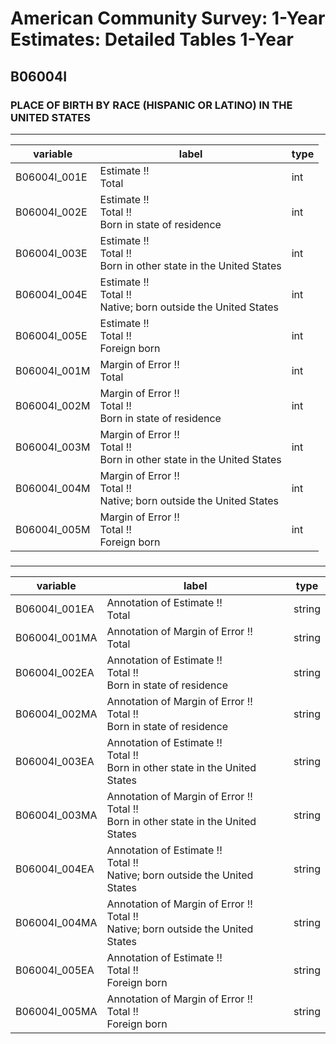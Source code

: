 # American Community Survey: 1-Year Estimates: Detailed Tables 1-Year

## B06004I

### PLACE OF BIRTH BY RACE (HISPANIC OR LATINO) IN THE UNITED STATES

___

| variable | label | type |
| ----- | ----- | ----- |
| B06004I_001E | Estimate !!<br>Total | int |
| B06004I_002E | Estimate !!<br>Total !!<br>Born in state of residence | int |
| B06004I_003E | Estimate !!<br>Total !!<br>Born in other state in the United States | int |
| B06004I_004E | Estimate !!<br>Total !!<br>Native; born outside the United States | int |
| B06004I_005E | Estimate !!<br>Total !!<br>Foreign born | int |
| B06004I_001M | Margin of Error !!<br>Total | int |
| B06004I_002M | Margin of Error !!<br>Total !!<br>Born in state of residence | int |
| B06004I_003M | Margin of Error !!<br>Total !!<br>Born in other state in the United States | int |
| B06004I_004M | Margin of Error !!<br>Total !!<br>Native; born outside the United States | int |
| B06004I_005M | Margin of Error !!<br>Total !!<br>Foreign born | int |
### 

___

| variable | label | type |
| ----- | ----- | ----- |
| B06004I_001EA | Annotation of Estimate !!<br>Total | string |
| B06004I_001MA | Annotation of Margin of Error !!<br>Total | string |
| B06004I_002EA | Annotation of Estimate !!<br>Total !!<br>Born in state of residence | string |
| B06004I_002MA | Annotation of Margin of Error !!<br>Total !!<br>Born in state of residence | string |
| B06004I_003EA | Annotation of Estimate !!<br>Total !!<br>Born in other state in the United States | string |
| B06004I_003MA | Annotation of Margin of Error !!<br>Total !!<br>Born in other state in the United States | string |
| B06004I_004EA | Annotation of Estimate !!<br>Total !!<br>Native; born outside the United States | string |
| B06004I_004MA | Annotation of Margin of Error !!<br>Total !!<br>Native; born outside the United States | string |
| B06004I_005EA | Annotation of Estimate !!<br>Total !!<br>Foreign born | string |
| B06004I_005MA | Annotation of Margin of Error !!<br>Total !!<br>Foreign born | string |

